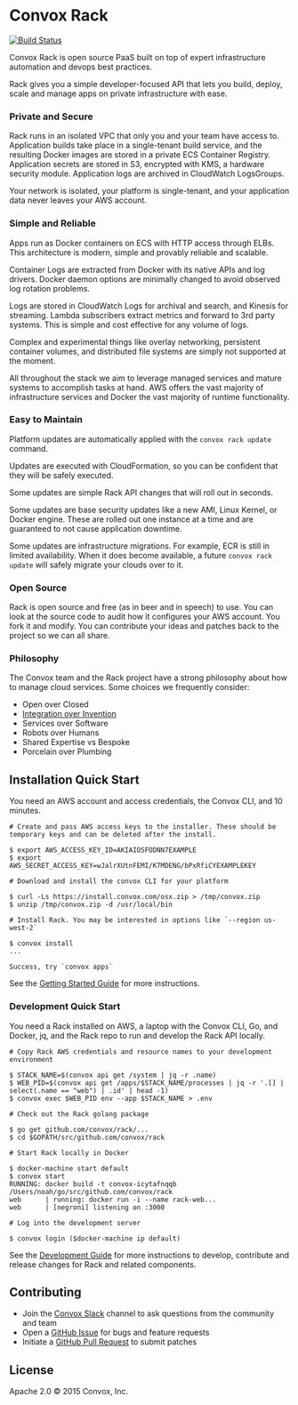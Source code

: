 # Convox Rack

[![Build Status](https://travis-ci.org/convox/rack.svg?branch=master)](https://travis-ci.org/convox/rack)

Convox Rack is open source PaaS built on top of expert infrastructure automation and devops best practices.

Rack gives you a simple developer-focused API that lets you build, deploy, scale and manage apps on private infrastructure with ease.

### Private and Secure

Rack runs in an isolated VPC that only you and your team have access to. Application builds take place in a single-tenant build service, and the resulting Docker images are stored in a private ECS Container Registry. Application secrets are stored in S3, encrypted with KMS, a hardware security module. Application logs are archived in CloudWatch LogsGroups.

Your network is isolated, your platform is single-tenant, and your application data never leaves your AWS account.

### Simple and Reliable

Apps run as Docker containers on ECS with HTTP access through ELBs. This architecture is modern, simple and provably reliable and scalable.

Container Logs are extracted from Docker with its native APIs and log drivers. Docker daemon options are minimally changed to avoid observed log rotation problems.

Logs are stored in CloudWatch Logs for archival and search, and Kinesis for streaming. Lambda subscribers extract metrics and forward to 3rd party systems. This is simple and cost effective for any volume of logs.

Complex and experimental things like overlay networking, persistent container volumes, and distributed file systems are simply not supported at the moment.

All throughout the stack we aim to leverage managed services and mature systems to accomplish tasks at hand. AWS offers the vast majority of infrastructure services and Docker the vast majority of runtime functionality.

### Easy to Maintain

Platform updates are automatically applied with the `convox rack update` command.

Updates are executed with CloudFormation, so you can be confident that they will be safely executed.

Some updates are simple Rack API changes that will roll out in seconds.

Some updates are base security updates like a new AMI, Linux Kernel, or Docker engine. These are rolled out one instance at a time and are guaranteed to not cause application downtime.

Some updates are infrastructure migrations. For example, ECR is still in limited availability. When it does become available, a future `convox rack update` will safely migrate your clouds over to it.

### Open Source

Rack is open source and free (as in beer and in speech) to use. You can look at the source code to audit how it configures your AWS account. You fork it and modify. You can contribute your ideas and patches back to the project so we can all share.

### Philosophy

The Convox team and the Rack project have a strong philosophy about how to manage cloud services. Some choices we frequently consider:

* Open over Closed
* [Integration over Invention](https://convox.com/blog/integration-over-invention/)
* Services over Software
* Robots over Humans
* Shared Expertise vs Bespoke
* Porcelain over Plumbing

## Installation Quick Start

You need an AWS account and access credentials, the Convox CLI, and 10 minutes.

```
# Create and pass AWS access keys to the installer. These should be temporary keys and can be deleted after the install.

$ export AWS_ACCESS_KEY_ID=AKIAIOSFODNN7EXAMPLE
$ export AWS_SECRET_ACCESS_KEY=wJalrXUtnFEMI/K7MDENG/bPxRfiCYEXAMPLEKEY

# Download and install the convox CLI for your platform

$ curl -Ls https://install.convox.com/osx.zip > /tmp/convox.zip
$ unzip /tmp/convox.zip -d /usr/local/bin

# Install Rack. You may be interested in options like `--region us-west-2`

$ convox install
...

Success, try `convox apps`
```

See the [Getting Started Guide](http://convox.com/docs/getting-started/) for more instructions.

### Development Quick Start

You need a Rack installed on AWS, a laptop with the Convox CLI, Go, and Docker, jq, and the Rack repo to run and develop the Rack API locally.


```
# Copy Rack AWS credentials and resource names to your development environment

$ STACK_NAME=$(convox api get /system | jq -r .name)
$ WEB_PID=$(convox api get /apps/$STACK_NAME/processes | jq -r '.[] | select(.name == "web") | .id' | head -1)
$ convox exec $WEB_PID env --app $STACK_NAME > .env

# Check out the Rack golang package

$ go get github.com/convox/rack/...
$ cd $GOPATH/src/github.com/convox/rack

# Start Rack locally in Docker

$ docker-machine start default
$ convox start
RUNNING: docker build -t convox-icytafnqqb /Users/noah/go/src/github.com/convox/rack
web      | running: docker run -i --name rack-web...
web      | [negroni] listening on :3000

# Log into the development server

$ convox login ($docker-machine ip default)
```

See the [Development Guide](Development.md) for more instructions to develop, contribute and release changes for Rack and related components.

## Contributing

* Join the [Convox Slack](https://invite.convox.com) channel to ask questions from the community and team
* Open a [GitHub Issue](https://github.com/convox/rack/issues/new) for bugs and feature requests
* Initiate a [GitHub Pull Request](https://help.github.com/articles/using-pull-requests/) to submit patches

## License

Apache 2.0 &copy; 2015 Convox, Inc.
